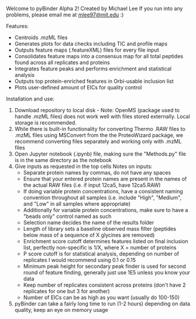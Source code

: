 Welcome to pyBinder Alpha 2! Created by Michael Lee
If you run into any problems, please email me at mlee97@mit.edu :)

Features:
   - Centroids .mzML files 
   - Generates plots for data checks including TIC and profile maps
   - Outputs feature maps (.featureXML) files for every file input
   - Consolidates feature maps into a consensus map for all total peptides found across all replicates and proteins
   - Integrates feature peaks and performs enrichment and statistical analysis
   - Outputs top protein-enriched features in Orbi-usable inclusion list 
   - Plots user-defined amount of EICs for quality control

Installation and use:
1. Download repository to local disk - Note: OpenMS (package used to handle .mzML files) does not work well with files stored externally. Local storage is recommended.
2. While there is built-in functionality for converting Thermo .RAW files to .mzML files using MSConvert from the the ProteoWizard package, we recommend converting files separately and working only with .mzML files
3. Open Jupyter notebook (.ipynb) file, making sure the "Methods.py" file is in the same directory as the notebook
4. Give inputs as requested in the top cells
   Notes on inputs:
   - Separate protein names by commas, do not have any spaces
   - Ensure that your entered protein names are present in the names of the actual RAW files (i.e. if input 12ca5, have 12ca5.RAW)
   - If doing variable protein concentrations, have a consistent naming convention throughout all samples (i.e. include "High", "Medium", and "Low" in all samples where appropriate)
   - Additionally for variable protein concentrations, make sure to have a "beads only" control named as such
   - Selection name decides the name of the results folder
   - Length of library sets a baseline observed mass filter (peptides below mass of a sequence of X glycines are removed)
   - Enrichment score cutoff determines features listed on final inclusion list, perfectly non-specific is 1/X, where X = number of proteins 
   - P score cutoff is for statistical analysis, depending on number of replicates I would recommend using 0.1 or 0.15 
   - Minimum peak height for secondary peak finder is used for second round of feature finding, generally just use 1E5 unless you know your data
   - Keep number of replicates consistent across proteins (don't have 2 replicates for one but 3 for another)
   - Number of EICs can be as high as you want (usually do 100-150)
5. pyBinder can take a fairly long time to run (1-2 hours) depending on data quality, keep an eye on memory usage
